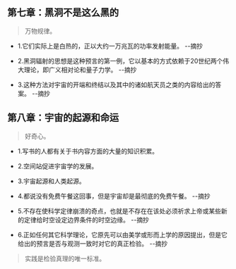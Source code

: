 ## 第七章：黑洞不是这么黑的

>万物规律。

- 1.它们实际上是白热的，正以大约一万兆瓦的功率发射能量。 --摘抄

- 2.黑洞辐射的思想是这种预言的第一例，它以基本的方式依赖于20世纪两个伟大理论，即广义相对论和量子力学。 --摘抄

- 3.这种方法对宇宙的开端和终结以及其中的诸如航天员之类的内容给出的答案。 --摘抄

## 第八章：宇宙的起源和命运

>好奇心。

- 1.写书的人都有关于书内容方面的大量的知识积累。

- 2.空间站促进宇宙学的发展。

- 3.宇宙起源和人类起源。

- 4.都说没有免费午餐这回事，但是宇宙却是最彻底的免费午餐。 --摘抄

- 5.不存在使科学定律崩溃的奇点，也就是不存在在该处必须祈求上帝或某些新的定律给时空设定边界条件的时空边缘。 --摘抄

- 6.正如任何其它科学理论，它原先可以由美学或形而上学的原因提出，但是它给出的预言是否与观测一致时对它的真正检验。 --摘抄

>实践是检验真理的唯一标准。
